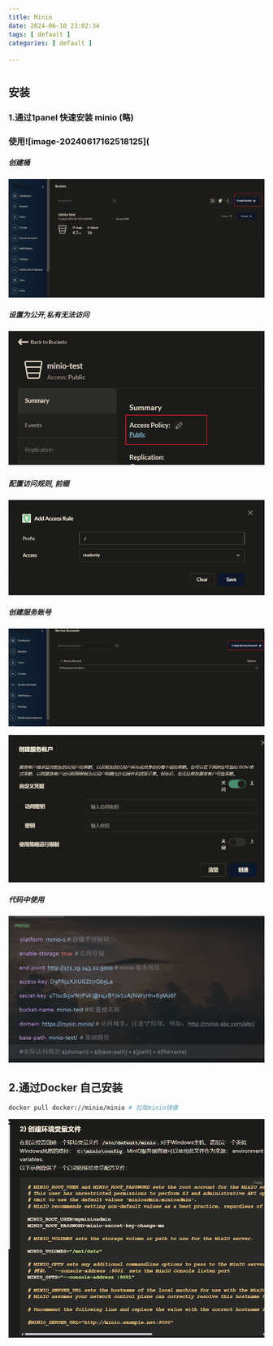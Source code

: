 ```yaml
---
title: Minio
date: 2024‎-‎06-‎10 ‏‎23:02:34
tags: [ default ]
categories: [ default ]

---
```


# 

## 安装

### 1.通过1panel 快速安装 minio (略)

### 使用![image-20240617162518125](

##### 创建桶

![image-20240611102448868](Minio/image-20240611102448868.png)

##### 设置为公开,私有无法访问

##### ![image-20240611102707639](Minio/image-20240611102707639.png)

##### 配置访问规则, 前缀

![image-20240611102812724](Minio/image-20240611102812724.png)

##### 创建服务账号

![image-20240611102921408](Minio/image-20240611102921408.png)

![image-20240611102939916](Minio/image-20240611102939916.png)

##### 代码中使用

![image-20240611102958006](Minio/image-20240611102958006.png)

## 2.通过Docker 自己安装

```sh
docker pull docker://minio/minio # 拉取minio镜像
```

![image-20240612091412567](Minio/image-20240612091412567.png)
